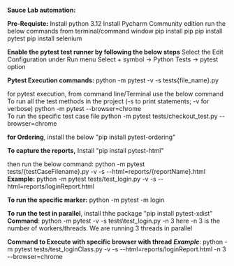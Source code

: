 **Sauce Lab automation:**

**Pre-Requiste:**
Install python 3.12
Install Pycharm Community edition
run the  below commands from terminal/command window
    pip install pip
    pip install pytest
    pip install selenium

**Enable the pytest test runner by following the below steps**
Select the Edit Configuration under Run menu
Select + symbol -> Python Tests -> pytest option

**Pytest Execution commands:**
python -m pytest -v -s tests\{file_name}.py

for pytest execution, from command line/Terminal use the below command
To run all the test methods in the project (-s to print statements; -v for verbose)
    python -m pytest --browser=chrome    
To run the specific test case file
    python -m pytest tests/checkout_test.py --browser=chrome

**for Ordering**, install the below
"pip install pytest-ordering"

**To capture the reports,** 
Install "pip install pytest-html"

then run the below command:
python -m pytest tests/{testCaseFilename}.py -v -s --html=reports/{reportName}.html
**Example:**
python -m pytest tests/test_login.py -v -s --html=reports/loginReport.html

**To run the specific marker:**
python -m pytest -m login


**To run the test in parallel**, install thhe package "pip install pytest-xdist"
**Command**: python -m pytest -v -s tests\test_login.py -n 3
here -n 3 is the number  of workers/threads. We are running 3 threads in parallel

**Command to Execute with specific browser with thread**
**_Example_**: 
python -m pytest tests/test_loginClass.py -v -s --html=reports/loginReport.html -n 3 --browser=chrome